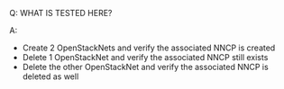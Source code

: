 Q: WHAT IS TESTED HERE?

A: 

- Create 2 OpenStackNets and verify the associated NNCP is created
- Delete 1 OpenStackNet and verify the associated NNCP still exists
- Delete the other OpenStackNet and verify the associated NNCP is deleted as well
